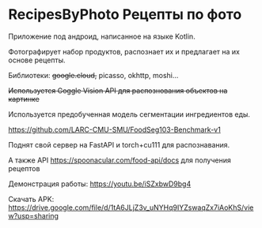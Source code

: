 # RecipesByPhoto Рецепты по фото

Приложение под андроид, написанное на языке Kotlin.

Фотографирует набор продуктов, распознает их и предлагает на их основе рецепты.

Библиотеки: ~~google.cloud,~~ picasso, okhttp, moshi...


~~Используется Goggle Vision API для распознования объектов на картинке~~

Используется предобученная модель сегментации ингредиентов еды.

https://github.com/LARC-CMU-SMU/FoodSeg103-Benchmark-v1

Поднят свой сервер на FastAPI и torch+cu111 для распознавания.


А также API https://spoonacular.com/food-api/docs для получения рецептов




Демонстрация работы: https://youtu.be/iSZxbwD9bg4

Скачать APK: https://drive.google.com/file/d/1tA6JLjZ3v_uNYHq9IYZswaqZx7iAoKhS/view?usp=sharing

